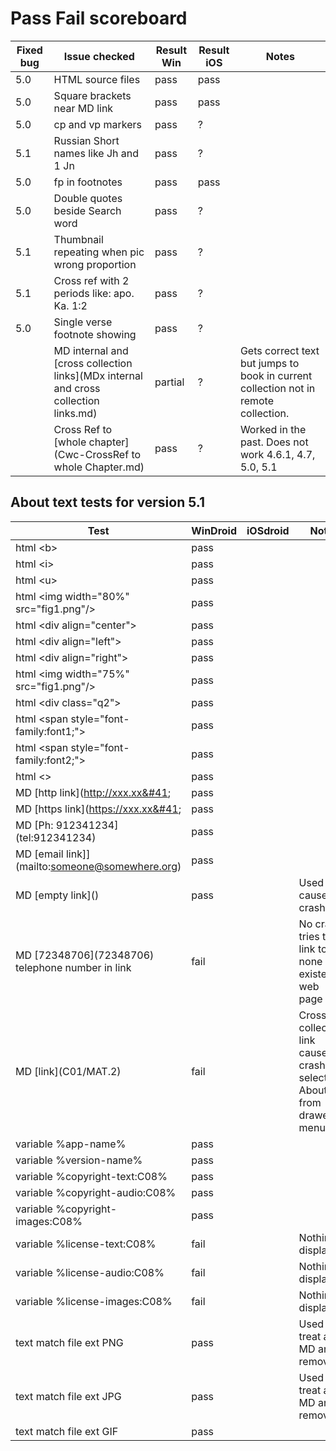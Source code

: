 # Pass Fail scoreboard

| Fixed bug | Issue checked | Result Win | Result iOS | Notes |
| --------| --------------| ------ | ---------------| ---|
| 5.0  | HTML source files| pass | pass | 
| 5.0  | Square brackets near MD link | pass | pass |
| 5.0  | cp and vp markers | pass | ? |
| 5.1  | Russian Short names like  Jh and 1 Jn | pass | ? |
| 5.0  | fp in footnotes | pass | pass |
| 5.0  | Double quotes beside Search word | pass | ? |
| 5.1  | Thumbnail repeating when pic wrong proportion | pass | ? |
| 5.1  | Cross ref with 2 periods like: apo. Ka. 1:2 | pass | ? |
| 5.0  | Single verse footnote showing | pass | ? |
|   | MD internal and [cross collection links](MDx internal and cross collection links.md) | partial | ? | Gets correct text but jumps to book in current collection not in remote collection.
|   | Cross Ref to [whole chapter](Cwc-CrossRef to whole Chapter.md) | pass | ? | Worked in the past. Does not work 4.6.1, 4.7, 5.0, 5.1

## About text tests for version 5.1

| Test | WinDroid | iOSdroid | Note | 
| ---  | ---      | ---      | ---  |
| html &lt;b&gt; | pass |  |  |  
| html &lt;i&gt; | pass |  |  | 
| html &lt;u&gt; | pass |  |  |
| html &lt;img width="80%" src="fig1.png"/&gt; | pass |  |  |
| html &lt;div align="center"&gt; | pass |  |  |
| html &lt;div align="left"&gt; | pass |  |  |
| html &lt;div align="right"&gt; | pass |  |  |
| html &lt;img width="75%" src="fig1.png"/&gt; | pass |  |  |
| html &lt;div class="q2"&gt; | pass |  |  |
| html &lt;span style="font-family:font1;"&gt; | pass |  |  |
| html &lt;span style="font-family:font2;"&gt; | pass |  |  |
| html &lt;&gt; | pass |  |  |
| MD [http link]&#40;http://xxx.xx&#41;  | pass |  |
| MD [https link]&#40;https://xxx.xx&#41;  | pass |  |
| MD [Ph: 912341234]&#40;tel:912341234&#41; | pass |  |
| MD [email link]]&#40;mailto:someone@somewhere.org&#41;  | pass |  |
| MD [empty link]&#40;&#41; | pass |  | Used to cause crash
| MD [72348706]&#40;72348706&#41; telephone number in link | fail |  | No crash, tries to link to none existent web page
| MD [link]&#40;C01/MAT.2&#41; | fail |  | Cross collection link causes crash on selecting About from drawer menu
| variable %app-name% | pass |  |
| variable %version-name% | pass |  |
| variable %copyright-text:C08% | pass |  |
| variable %copyright-audio:C08% | pass |  |
| variable %copyright-images:C08% | pass |  |
| variable %license-text:C08% | fail |  | Nothing displayed
| variable %license-audio:C08% | fail |  | Nothing displayed
| variable %license-images:C08% | fail |  | Nothing displayed
| text match file ext PNG | pass |  | Used to treat a MD and remove it |
| text match file ext JPG | pass |  | Used to treat a MD and remove it |
| text match file ext GIF | pass |  | |



